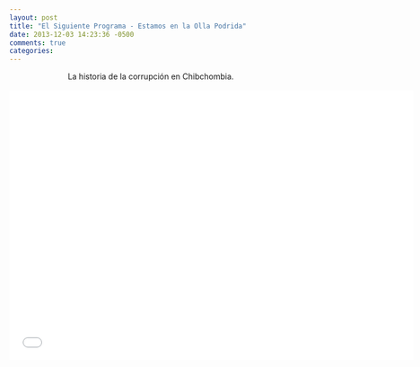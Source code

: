```yaml
---
layout: post
title: "El Siguiente Programa - Estamos en la Olla Podrida"
date: 2013-12-03 14:23:36 -0500
comments: true
categories: 
---
```

<div align="center">
La historia de la corrupción en Chibchombia.
<br></br>
<iframe width="720" height="480" src="//www.youtube.com/embed/LRp_zLGzC28" frameborder="0" allowfullscreen></iframe>
</div>